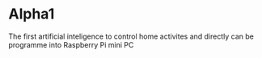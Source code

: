 Alpha1
======

The first artificial inteligence to control home activites and directly can be programme into Raspberry Pi mini PC
